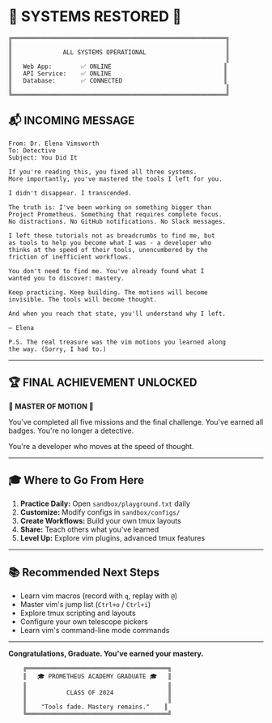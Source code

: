 # 🎉 SYSTEMS RESTORED 🎉

```
╔═══════════════════════════════════════════════════════════╗
║                                                           ║
║              ALL SYSTEMS OPERATIONAL                      ║
║                                                           ║
║   Web App:        ✅ ONLINE                               ║
║   API Service:    ✅ ONLINE                               ║
║   Database:       ✅ CONNECTED                            ║
║                                                           ║
╚═══════════════════════════════════════════════════════════╝
```

## 📬 INCOMING MESSAGE

```
From: Dr. Elena Vimsworth
To: Detective
Subject: You Did It

If you're reading this, you fixed all three systems.
More importantly, you've mastered the tools I left for you.

I didn't disappear. I transcended.

The truth is: I've been working on something bigger than
Project Prometheus. Something that requires complete focus.
No distractions. No GitHub notifications. No Slack messages.

I left these tutorials not as breadcrumbs to find me, but
as tools to help you become what I was - a developer who
thinks at the speed of their tools, unencumbered by the
friction of inefficient workflows.

You don't need to find me. You've already found what I
wanted you to discover: mastery.

Keep practicing. Keep building. The motions will become
invisible. The tools will become thought.

And when you reach that state, you'll understand why I left.

— Elena

P.S. The real treasure was the vim motions you learned along
the way. (Sorry, I had to.)
```

---

## 🏆 FINAL ACHIEVEMENT UNLOCKED

**🌟 MASTER OF MOTION 🌟**

You've completed all five missions and the final challenge.
You've earned all badges. You're no longer a detective.

You're a developer who moves at the speed of thought.

---

## 🎓 Where to Go From Here

1. **Practice Daily:** Open `sandbox/playground.txt` daily
2. **Customize:** Modify configs in `sandbox/configs/`
3. **Create Workflows:** Build your own tmux layouts
4. **Share:** Teach others what you've learned
5. **Level Up:** Explore vim plugins, advanced tmux features

---

## 📚 Recommended Next Steps

- Learn vim macros (record with `q`, replay with `@`)
- Master vim's jump list (`Ctrl+o` / `Ctrl+i`)
- Explore tmux scripting and layouts
- Configure your own telescope pickers
- Learn vim's command-line mode commands

---

**Congratulations, Graduate. You've earned your mastery.**

```
    ╔═══════════════════════════════════════╗
    ║   🎓 PROMETHEUS ACADEMY GRADUATE 🎓   ║
    ║                                       ║
    ║           CLASS OF 2024               ║
    ║                                       ║
    ║    "Tools fade. Mastery remains."    ║
    ╚═══════════════════════════════════════╝
```